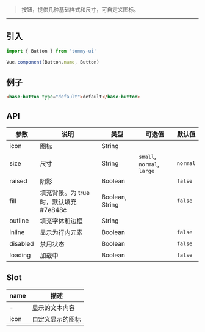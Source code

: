 > 按钮，提供几种基础样式和尺寸，可自定义图标。

------------

## 引入

```javascript
import { Button } from 'tommy-ui'

Vue.component(Button.name, Button)
```

## 例子

```html
<base-button type="default">default</base-button>
```

## API

| 参数 | 说明 | 类型 | 可选值 | 默认值 |
|------|-------|---------|-------|--------|
| icon | 图标 | String |  | |
| size | 尺寸 | String | `small`, `normal`, `large` | `normal` |
| raised | 阴影 | Boolean | | `false` |
| fill | 填充背景。为 true 时，默认填充 #7e848c | Boolean, String | | `false` |
| outline | 填充字体和边框 | String | | |
| inline | 显示为行内元素 | Boolean | | `false` |
| disabled | 禁用状态 | Boolean | | `false` |
| loading | 加载中 | Boolean | | `false` |

## Slot

| name | 描述 |
|------|--------|
| - | 显示的文本内容|
| icon | 自定义显示的图标|

